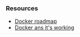 ### Resources 
- [Docker roadmap](https://roadmap.sh/docker)
- [Docker ans it's working](https://www.techtarget.com/searchitoperations/definition/Docker)
  
